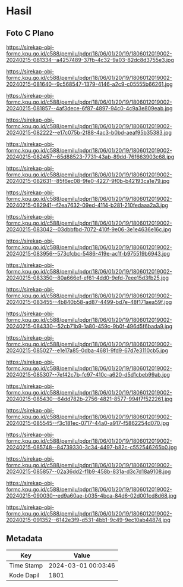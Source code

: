 # Hasil

## Foto C Plano

https://sirekap-obj-formc.kpu.go.id/c588/pemilu/pdpr/18/06/01/20/19/1806012019002-20240215-081334--a4257489-37fb-4c32-9a03-82dc8d3755e3.jpg

https://sirekap-obj-formc.kpu.go.id/c588/pemilu/pdpr/18/06/01/20/19/1806012019002-20240215-081640--9c568547-1379-4146-a2c9-c05555b66261.jpg

https://sirekap-obj-formc.kpu.go.id/c588/pemilu/pdpr/18/06/01/20/19/1806012019002-20240215-081857--4af3dece-6f87-4897-94c0-4c9a3e809eab.jpg

https://sirekap-obj-formc.kpu.go.id/c588/pemilu/pdpr/18/06/01/20/19/1806012019002-20240215-082222--e17c075b-2f88-4ac3-b0bd-aeaf95b35383.jpg

https://sirekap-obj-formc.kpu.go.id/c588/pemilu/pdpr/18/06/01/20/19/1806012019002-20240215-082457--65d88523-7731-43ab-89dd-76f663903c68.jpg

https://sirekap-obj-formc.kpu.go.id/c588/pemilu/pdpr/18/06/01/20/19/1806012019002-20240215-082631--85f6ec08-9fe0-4227-9f0b-b42193ca1e79.jpg

https://sirekap-obj-formc.kpu.go.id/c588/pemilu/pdpr/18/06/01/20/19/1806012019002-20240215-082941--f2ea7632-09ed-4114-b281-210fedaaa2a3.jpg

https://sirekap-obj-formc.kpu.go.id/c588/pemilu/pdpr/18/06/01/20/19/1806012019002-20240215-083042--03dbbfbd-7072-410f-9e06-3e1e4636e16c.jpg

https://sirekap-obj-formc.kpu.go.id/c588/pemilu/pdpr/18/06/01/20/19/1806012019002-20240215-083956--573cfcbc-5486-419e-ac1f-b975519b6943.jpg

https://sirekap-obj-formc.kpu.go.id/c588/pemilu/pdpr/18/06/01/20/19/1806012019002-20240215-083350--80a666ef-ef61-4dd0-9efd-7eee15d3fb25.jpg

https://sirekap-obj-formc.kpu.go.id/c588/pemilu/pdpr/18/06/01/20/19/1806012019002-20240215-083455--4b840b58-ad87-4499-bd7e-48f171aea59f.jpg

https://sirekap-obj-formc.kpu.go.id/c588/pemilu/pdpr/18/06/01/20/19/1806012019002-20240215-084330--52cb71b9-1a80-459c-9b0f-496d5f6bada9.jpg

https://sirekap-obj-formc.kpu.go.id/c588/pemilu/pdpr/18/06/01/20/19/1806012019002-20240215-085027--e1e17a85-0dba-4681-9fd9-67d7e3110cb5.jpg

https://sirekap-obj-formc.kpu.go.id/c588/pemilu/pdpr/18/06/01/20/19/1806012019002-20240215-085307--7ef42c7b-fc97-410c-a620-d5d1cbeb99ab.jpg

https://sirekap-obj-formc.kpu.go.id/c588/pemilu/pdpr/18/06/01/20/19/1806012019002-20240215-085430--64dd782b-2756-4821-8577-994f7f522261.jpg

https://sirekap-obj-formc.kpu.go.id/c588/pemilu/pdpr/18/06/01/20/19/1806012019002-20240215-085545--f3c181ec-0717-44a0-a917-f5862254d070.jpg

https://sirekap-obj-formc.kpu.go.id/c588/pemilu/pdpr/18/06/01/20/19/1806012019002-20240215-085748--84739330-3c34-4497-b82c-c552546265b0.jpg

https://sirekap-obj-formc.kpu.go.id/c588/pemilu/pdpr/18/06/01/20/19/1806012019002-20240215-085857--02a36dd2-f1b9-458b-831a-d3c7d18a9108.jpg

https://sirekap-obj-formc.kpu.go.id/c588/pemilu/pdpr/18/06/01/20/19/1806012019002-20240215-090030--ed9a60ae-b035-4bca-84d6-02d001cd8d68.jpg

https://sirekap-obj-formc.kpu.go.id/c588/pemilu/pdpr/18/06/01/20/19/1806012019002-20240215-091352--6142e3f9-d531-4bb1-9c49-9ec10ab44874.jpg


## Metadata

| Key        | Value               |
| ---------- | ------------------- |
| Time Stamp | 2024-03-01 00:03:46 |
| Kode Dapil | 1801                |



